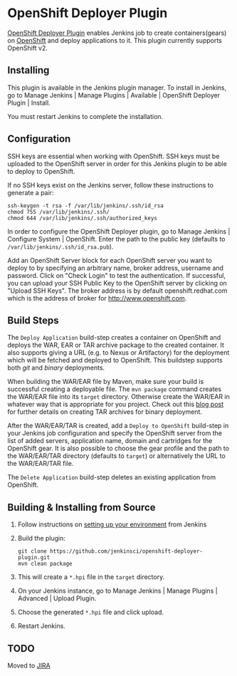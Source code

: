 OpenShift Deployer Plugin
=========================

[OpenShift Deployer Plugin](https://wiki.jenkins-ci.org/display/JENKINS/OpenShift+Deployer+Plugin)  enables Jenkins job to create containers(gears) on [OpenShift](http://www.openshift.com) and deploy applications to it. This plugin currently supports OpenShift v2.


Installing
----------

This plugin is available in the Jenkins plugin manager. 
To install in Jenkins, go to Manage Jenkins | Manage Plugins | Available | OpenShift Deployer Plugin | Install. 

You must restart Jenkins to complete the installation.

Configuration
-------------

SSH keys are essential when working with OpenShift. SSH keys must be uploaded to the OpenShift server in order for this Jenkins plugin to be able to deploy to OpenShift. 

If no SSH keys exist on the Jenkins server, follow these instructions to generate a pair:

```
ssh-keygen -t rsa -f /var/lib/jenkins/.ssh/id_rsa
chmod 755 /var/lib/jenkins/.ssh/
chmod 644 /var/lib/jenkins/.ssh/authorized_keys
```

In order to configure the OpenShift Deployer plugin, go to Manage Jenkins | Configure System | OpenShift. Enter the path to the public key (defaults to `/var/lib/jenkins/.ssh/id_rsa.pub`).

Add an OpenShift Server block for each OpenShift server you want to deploy to by specifying an arbitrary name, broker address, username and password. Click on "Check Login" to test the authentication. If successful, you can upload your SSH Public Key to the OpenShift server by clicking on "Upload SSH Keys". The broker address is by default openshift.redhat.com which is the address of broker for http://www.openshift.com.


Build Steps
-------------

The `Deploy Application` build-step creates a container on OpenShift and deploys the WAR, EAR or TAR archive package to the created container. It also supports giving a URL (e.g. to Nexus or Artifactory) for the deployment which will be fetched and deployed to OpenShift. This buildstep supports both _git_ and _binary_ deployments.

When building the WAR/EAR file by Maven, make sure your build is successful creating a deployable file. The `mvn package` command creates the WAR/EAR file into its `target` directory. Otherwise create the WAR/EAR in whatever way that is appropriate for you project. Check out this [blog post](https://blog.openshift.com/using-openshift-without-git/) for further details on creating TAR archives for binary deployment.


After the WAR/EAR/TAR is created, add a `Deploy to OpenShift` build-step in your Jenkins job configuration and specify the OpenShift server from the list of added servers, application name, domain and cartridges for the OpenShift gear. It is also possible to choose the gear profile and the path to the WAR/EAR/TAR directory (defaults to `target`) or alternatively the URL to the WAR/EAR/TAR file.

The `Delete Application` build-step deletes an existing application from OpenShift.

Building & Installing from Source
-------------

1. Follow instructions on [setting up your environment](https://wiki.jenkins-ci.org/display/JENKINS/Plugin+tutorial#Plugintutorial-SettingUpEnvironment)
   from Jenkins
2. Build the plugin:
   ```
   git clone https://github.com/jenkinsci/openshift-deployer-plugin.git
   mvn clean package
   ```
3. This will create a `*.hpi` file in the `target` directory.

4. On your Jenkins instance, go to Manage Jenkins | Manage Plugins | Advanced | Upload Plugin.

5. Choose the generated `*.hpi` file and click upload.

6. Restart Jenkins.



TODO
-------------
Moved to [JIRA](https://issues.jenkins-ci.org/secure/IssueNavigator.jspa?mode=hide&reset=true&jqlQuery=project+%3D+JENKINS+AND+status+in+%28Open%2C+%22In+Progress%22%2C+Reopened%29+AND+component+%3D+%27openshift-deployer-plugin%27)
